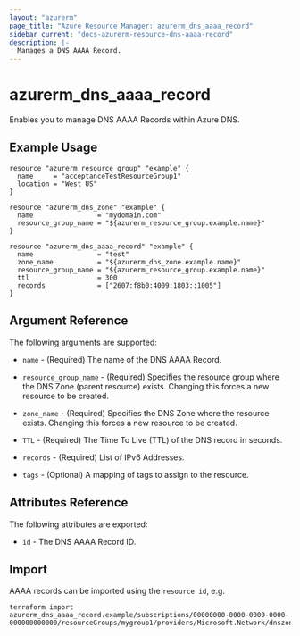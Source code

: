```yaml
---
layout: "azurerm"
page_title: "Azure Resource Manager: azurerm_dns_aaaa_record"
sidebar_current: "docs-azurerm-resource-dns-aaaa-record"
description: |-
  Manages a DNS AAAA Record.
---
```


# azurerm_dns_aaaa_record

Enables you to manage DNS AAAA Records within Azure DNS.

## Example Usage

```hcl
resource "azurerm_resource_group" "example" {
  name     = "acceptanceTestResourceGroup1"
  location = "West US"
}

resource "azurerm_dns_zone" "example" {
  name                = "mydomain.com"
  resource_group_name = "${azurerm_resource_group.example.name}"
}

resource "azurerm_dns_aaaa_record" "example" {
  name                = "test"
  zone_name           = "${azurerm_dns_zone.example.name}"
  resource_group_name = "${azurerm_resource_group.example.name}"
  ttl                 = 300
  records             = ["2607:f8b0:4009:1803::1005"]
}
```

## Argument Reference

The following arguments are supported:

* `name` - (Required) The name of the DNS AAAA Record.

* `resource_group_name` - (Required) Specifies the resource group where the DNS Zone (parent resource) exists. Changing this forces a new resource to be created.

* `zone_name` - (Required) Specifies the DNS Zone where the resource exists. Changing this forces a new resource to be created.

* `TTL` - (Required) The Time To Live (TTL) of the DNS record in seconds.

* `records` - (Required) List of IPv6 Addresses.

* `tags` - (Optional) A mapping of tags to assign to the resource.

## Attributes Reference

The following attributes are exported:

* `id` - The DNS AAAA Record ID.

## Import

AAAA records can be imported using the `resource id`, e.g.

```shell
terraform import azurerm_dns_aaaa_record.example/subscriptions/00000000-0000-0000-0000-000000000000/resourceGroups/mygroup1/providers/Microsoft.Network/dnszones/zone1/AAAA/myrecord1
```
